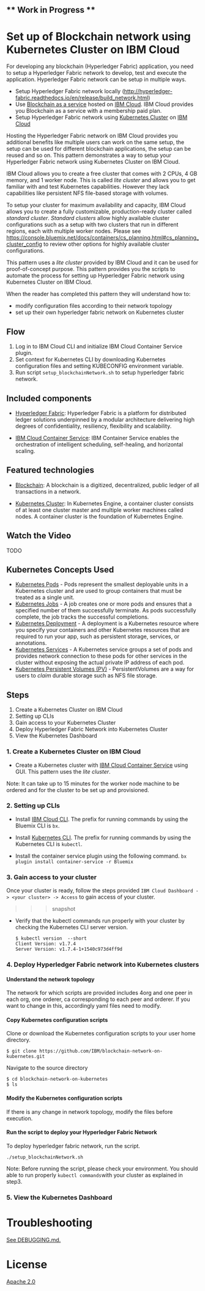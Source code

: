 ## ** Work in Progress **
# Set up of Blockchain network using Kubernetes Cluster on IBM Cloud

For developing any blockchain (Hyperledger Fabric) application, you need to setup a Hyperledger Fabric network to develop, test and execute the application. Hyperledger Fabric network can be setup in multiple ways. 
* Setup Hyperledger Fabric network locally (http://hyperledger-fabric.readthedocs.io/en/release/build_network.html)
* Use [Blockchain as a service](https://console.bluemix.net/catalog/services/blockchain) hosted on [IBM Cloud](https://console.bluemix.net/). IBM Cloud provides you Blockchain as a service with a membership paid plan. 
* Setup Hyperledger Fabric network using [Kubernetes Cluster]((https://console.bluemix.net/containers-kubernetes/catalog/cluster)) on [IBM Cloud](https://console.bluemix.net/)

Hosting the Hyperledger Fabric network on IBM Cloud provides you additional benefits like multiple users can work on the same setup, the setup can be used for different blockchain applications, the setup can be reused and so on. This pattern demonstrates a way to setup your Hyperledger Fabric network using Kubernetes Cluster on IBM Cloud.

IBM Cloud allows you to create a free cluster that comes with 2 CPUs, 4 GB memory, and 1 worker node. This is called _lite cluster_ and allows you to get familiar with and test Kubernetes capabilities. However they lack capabilities like persistent NFS file-based storage with volumes.

To setup your cluster for maximum availability and capacity, IBM Cloud allows you to create a fully customizable, production-ready cluster called _standard cluster_. _Standard clusters_ allow highly available cluster configurations such as a setup with two clusters that run in different regions, each with multiple worker nodes. Please see https://console.bluemix.net/docs/containers/cs_planning.html#cs_planning_cluster_config to review other options for highly available cluster configurations.

This pattern uses a _lite cluster_ provided by IBM Cloud and it can be used for proof-of-concept purpose. This pattern provides you the scripts to automate the process for setting up Hyperledger Fabric network using Kubernetes Cluster on IBM Cloud.

When the reader has completed this pattern they will understand how to:

* modify configuration files according to their network topology
* set up their own hyperledger fabric network on Kubernetes cluster

## Flow

1. Log in to IBM Cloud CLI and initialize IBM Cloud Container Service plugin.
2. Set context for Kubernetes CLI by downloading Kubernetes configuration files and setting KUBECONFIG environment variable.
3. Run script `setup_blockchainNetwork.sh` to setup hyperledger fabric network.

## Included components

* [Hyperledger Fabric](https://hyperledger-fabric.readthedocs.io/): Hyperledger Fabric is a platform for distributed ledger solutions underpinned by a modular architecture delivering high degrees of confidentiality, resiliency, flexibility and scalability.

* [IBM Cloud Container Service](https://console.bluemix.net/containers-kubernetes/catalog/cluster): IBM Container Service enables the orchestration of intelligent scheduling, self-healing, and horizontal scaling.

## Featured technologies

* [Blockchain](https://en.wikipedia.org/wiki/Blockchain): A blockchain is a digitized, decentralized, public ledger of all transactions in a network.

* [Kubernetes Cluster](https://kubernetes.io/docs): In Kubernetes Engine, a container cluster consists of at least one cluster master and multiple worker machines called nodes. A container cluster is the foundation of Kubernetes Engine.

## Watch the Video

TODO

## Kubernetes Concepts Used
* [Kubernetes Pods](https://kubernetes.io/docs/concepts/workloads/pods/pod/) - Pods represent the smallest deployable units in a Kubernetes cluster and are used to group containers that must be treated as a single unit.
* [Kubernetes Jobs](https://kubernetes.io/docs/concepts/workloads/controllers/jobs-run-to-completion/) - A job creates one or more pods and ensures that a specified number of them successfully terminate. As pods successfully complete, the job tracks the successful completions.
* [Kubernetes Deployment](https://kubernetes.io/docs/concepts/workloads/controllers/deployment/) - A deployment is a Kubernetes resource where you specify your containers and other Kubernetes resources that are required to run your app, such as persistent storage, services, or annotations.
* [Kubernetes Services](https://kubernetes.io/docs/concepts/services-networking/service/) - A Kubernetes service groups a set of pods and provides network connection to these pods for other services in the cluster without exposing the actual private IP address of each pod.
* [Kubernetes Persistent Volumes (PV)](https://kubernetes.io/docs/concepts/storage/persistent-volumes/) - PersistentVolumes are a way for users to *claim* durable storage such as NFS file storage.

## Steps

1. Create a Kubernetes Cluster on IBM Cloud
2. Setting up CLIs
3. Gain access to your Kubernetes Cluster
4. Deploy Hyperledger Fabric Network into Kubernetes Cluster
5. View the Kubernetes Dashboard

### 1. Create a Kubernetes Cluster on IBM Cloud

* Create a Kubernetes cluster with [IBM Cloud Container Service](https://console.bluemix.net/containers-kubernetes/catalog/cluster) using GUI. This pattern uses the _lite cluster_.

Note: It can take up to 15 minutes for the worker node machine to be ordered and for the cluster to be set up and provisioned.


### 2. Setting up CLIs

* Install [IBM Cloud CLI](https://console.bluemix.net/docs/cli/reference/bluemix_cli/get_started.html#getting-started). The prefix for running commands by using the Bluemix CLI is `bx`.

* Install [Kubernetes CLI](https://kubernetes.io/docs/tasks/tools/install-kubectl/). The prefix for running commands by using the Kubernetes CLI is `kubectl`.

* Install the container service plugin using the following command.
`bx plugin install container-service -r Bluemix`

### 3. Gain access to your cluster
  Once your cluster is ready, follow the steps provided `IBM Cloud Dashboard -> <your cluster> -> Access` to gain access of your cluster.
  >>>snapshot

  * Verify that the kubectl commands run properly with your cluster by checking the Kubernetes CLI server version.
    ```
    $ kubectl version  --short
    Client Version: v1.7.4
    Server Version: v1.7.4-1+1540c973d4ff9d
    ```
### 4. Deploy Hyperledger Fabric network into Kubernetes clusters

#### Understand the network topology

The network for which scripts are provided includes 4org and one peer in each org, one orderer, ca corresponding to each peer and orderer. If you want to change in this, accordingly yaml files need to modify.

#### Copy Kubernetes configuration scripts

Clone or download the Kubernetes configuration scripts to your user home directory.
```
$ git clone https://github.com/IBM/blockchain-network-on-kubernetes.git
```

Navigate to the source directory
```
$ cd blockchain-network-on-kubernetes
$ ls
```

#### Modify the Kubernetes configuration scripts

If there is any change in network topology, modify the files before execution.

#### Run the script to deploy your Hyperledger Fabric Network

To deploy hyperledger fabric network, run the script.

`./setup_blockchainNetwork.sh`

Note: Before running the script, please check your environment. You should able to run properly `kubectl commands`with your cluster as explained in step3. 

### 5. View the Kubernetes Dashboard



# Troubleshooting

[See DEBUGGING.md.](DEBUGGING.md)

# License

[Apache 2.0](LICENSE)
